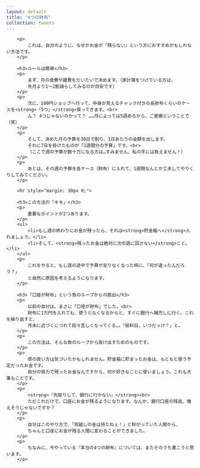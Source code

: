```yaml
---
layout: default
title: "4つの財布"
collection: tweets
---
```


        <p>
            これは、自分のように、なぜかお金が『残らない』という方におすすめかもしれない方法です。
        </p>

        <h3>ルールは簡単</h3>
        <p>
            まず、月の食費や雑費をだいたいで決めます。（家計簿をつけている方は、
            先月より1〜2割減らしてみるのが目安です）
        </p>
        <p>
            次に、100円ショップへ行って、中身が見えるチャック付きの長財布くらいのケースを<strong>『5つ』</strong>買ってきます。<br>
            ん？ 4つじゃないのかって？ ……月によっては5週あるから、ご愛嬌ということで（笑）
        </p>
        <p>
            そして、決めた月の予算を30日で割り、1日あたりの金額を出します。
            それに7日を掛けたものが「1週間分の予算」です。<br>
            （ここで週の予算が数十万になる方は…すみません、私の手には負えません！）
        </p>
        <p>
            あとは、その週の予算を各ケース（財布）に入れて、1週間なんとか工夫してやりくりしてみてください。
        </p>

        <hr style="margin: 30px 0;">
        
        <h3>この方法の「キモ」</h3>
        <p>
            重要なポイントが2つあります。
        </p>
        <ul>
            <li>もし週の終わりにお金が残ったら、それは<strong>貯金箱へ</strong>入れましょう。</li>
            <li>そして、<strong>残ったお金は絶対に次の週に回さない</strong>こと。</li>
        </ul>
        <p>
            これをやると、もし週の途中で予算が足りなくなった時に、「何が違ったんだろう？」
            と自然に原因を考えるようになります。
        </p>

        <h3>「口座が財布」という負のループからの脱出</h3>
        <p>
            以前の自分は、まさに「口座が財布」でした。<br>
            財布に1万円を入れても、使うとなくなるからと、すぐに銀行へ補充しに行く。これを繰り返すと、
            月末に近づくにつれて段々苦しくなってくる…。「給料日、いつだっけ？」と。
        </p>
        <p>
            この方法は、そんな負のループから抜け出すためのものです。
        </p>
        <p>
            感の良い方は気づいたかもしれません。貯金箱に貯まったお金は、もともと使う予定だったお金です。
            自分の努力で残ったお金なんですから、何か好きなことに使いましょう。これも大事なことです。
        </p>
        <p>
            <strong>『先取りして、銀行に行かない』</strong><br>
            ただこれだけで、口座にお金が残るようになります。なんか、銀行口座の残高、増えそうじゃないですか？
        </p>
        <p>
            自分はこのやり方で、「宵越しの金は持たねぇ！」と粋がっていた人間から、
            ちゃんと口座にお金が残る人間に変わることができました。
        </p>
        <p>
            ちなみに、今やっている『本当の4つの財布』については、またそのうち書こうと思います。
        </p>
